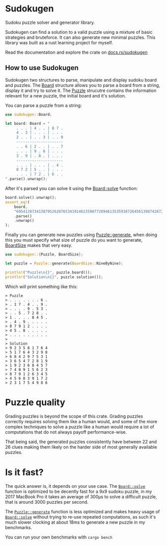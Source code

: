 # Sudokugen

Sudoku puzzle solver and generator library.

Sudokugen can find a solution to a valid puzzle using a mixture of basic strategies
and bruteforce. It can also generate new minimal puzzles.
This library was built as a rust learning project for myself.

Read the documentation and explore the crate on [docs.rs/sudokugen](https://docs.rs/sudokugen) 

## How to use Sudokugen
Sudokugen two structures to parse, manipulate and display sudoku board and puzzles.
The [Board](https://docs.rs/sudokugen/0.2.0/sudokugen/board/struct.Board.html) structure allows you to parse a board from a string, display it and try to solve it.
The [Puzzle](https://docs.rs/sudokugen/0.2.0/sudokugen/solver/generator/struct.Puzzle.html) strucutre contains the information relevant for a new puzzle, the initial board and it's solution.

You can parse a puzzle from a string:

```rust
use sudokugen::Board;

let board: Board = "
     . . . | 4 . . | 8 7 .
     4 . 3 | . . . | . . .
     2 . . | . . 3 | . . 9
     ---------------------
     . . 6 | 2 . . | . . 7
     . . . | 9 . 6 | . . .
     3 . 9 | . 8 . | . . .
     ---------------------
     . . . | . . . | . 4 .
     8 7 2 | 5 . . | . . .
     . . . | 7 2 . | 6 . .
".parse().unwrap();
```

After it's parsed you can solve it using the [Board::solve](https://docs.rs/sudokugen/0.2.0/sudokugen/board/struct.Board.html#method.solve) function:
```rust 
board.solve().unwrap();
assert_eq!(
    board,
    "695412873413879526287653419146235987728946135359187264561398742872564391934721658"
    .parse()
    .unwrap()
);
```

Finally you can generate new puzzles using 
[Puzzle::generate](https://docs.rs/sudokugen/0.2.0/sudokugen/solver/generator/struct.Puzzle.html#method.generate),
when doing this you must specify what size of puzzle
do you want to generate, [BoardSize](https://docs.rs/sudokugen/0.2.0/sudokugen/board/enum.BoardSize.html) makes that very easy.

```rust
use sudokugen::{Puzzle, BoardSize};

let puzzle = Puzzle::generate(BoardSize::NineByNine);

println!("Puzzle\n{}", puzzle.board());
println!("Solution\n{}", puzzle.solution());
```

Which will print something like this:

```
> Puzzle
> . . . . . . . 6 .
> . 1 7 . 4 . . 9 .
> . . . . 9 . 5 3 .
> . . 5 . 7 2 8 . .
> 1 . . . . 8 4 5 .
> . 4 . 9 . . . . .
> 8 7 9 1 2 . . . .
> 4 5 . 8 . . . . .
> . . . . . . . . .
>
> Solution
> 9 2 3 5 8 1 7 6 4
> 5 1 7 6 4 3 2 9 8
> 6 8 4 2 9 7 5 3 1
> 3 6 5 4 7 2 8 1 9
> 1 9 2 3 6 8 4 5 7
> 7 4 8 9 1 5 6 2 3
> 8 7 9 1 2 6 3 4 5
> 4 5 6 8 3 9 1 7 2
> 2 3 1 7 5 4 9 8 6
```

# Puzzle quality
Grading puzzles is beyond the scope of this crate. Grading puzzles
correctly requires solving them like a human would, and some of the more complex techniques to solve
a puzzle like a human would require a lot of computations that do not always payoff performance-wise.

That being said, the generated puzzles consistently have between 22 and 26 clues making them likely
on the harder side of most generally available puzzles.

# Is it fast?
The quick answer is, it depends on your use case. The 
[`Board::solve`](https://docs.rs/sudokugen/0.2.0/sudokugen/board/struct.Board.html#method.solve) 
function is optimized to be
decently fast for a 9x9 sudoku puzzle, in my 2017 MacBook Pro it takes an average of 300μs
to solve a difficult puzzle, that is around 3000 puzzles per second.

The [`Puzzle::generate`](https://docs.rs/sudokugen/0.2.0/sudokugen/solver/generator/struct.Puzzle.html#method.generate) 
function is less optimized and makes heavy usage of 
[`Board::solve`](https://docs.rs/sudokugen/0.2.0/sudokugen/board/struct.Board.html#method.solve) without trying to
re-use repeated computations, as such it's much slower clocking at about 18ms to generate
a new puzzle in my benchmarks.

You can run your own benchmarks with `cargo bench`
